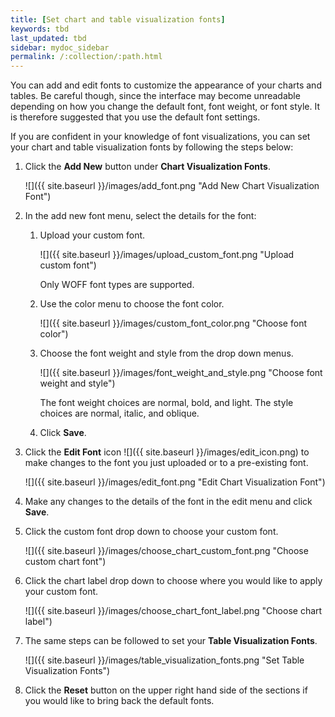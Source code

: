 ```yaml
---
title: [Set chart and table visualization fonts]
keywords: tbd
last_updated: tbd
sidebar: mydoc_sidebar
permalink: /:collection/:path.html
---
```

You can add and edit fonts to customize the appearance of your charts and tables. Be careful though, since the interface may become unreadable depending on how you change the default font, font weight, or font style. It is therefore suggested that you use the default font settings.

If you are confident in your knowledge of font visualizations, you can set your chart and table visualization fonts by following the steps below:

1. Click the **Add New** button under **Chart Visualization Fonts**.

     ![]({{ site.baseurl }}/images/add_font.png "Add New Chart Visualization Font")

2. In the add new font menu, select the details for the font:
    1. Upload your custom font.

         ![]({{ site.baseurl }}/images/upload_custom_font.png "Upload custom font")

        Only WOFF font types are supported.

    2. Use the color menu to choose the font color.

         ![]({{ site.baseurl }}/images/custom_font_color.png "Choose font color")

    3. Choose the font weight and style from the drop down menus.

         ![]({{ site.baseurl }}/images/font_weight_and_style.png "Choose font weight and style")

        The font weight choices are normal, bold, and light. The style choices are normal, italic, and oblique.

    4. Click **Save**.
3. Click the **Edit Font** icon ![]({{ site.baseurl }}/images/edit_icon.png) to make changes to the font you just uploaded or to a pre-existing font.

     ![]({{ site.baseurl }}/images/edit_font.png "Edit Chart Visualization Font")

4. Make any changes to the details of the font in the edit menu and click **Save**.
5. Click the custom font drop down to choose your custom font.

     ![]({{ site.baseurl }}/images/choose_chart_custom_font.png "Choose custom chart font")

6. Click the chart label drop down to choose where you would like to apply your custom font.

     ![]({{ site.baseurl }}/images/choose_chart_font_label.png "Choose chart label")

7. The same steps can be followed to set your **Table Visualization Fonts**.

     ![]({{ site.baseurl }}/images/table_visualization_fonts.png "Set Table Visualization Fonts")

8. Click the **Reset** button on the upper right hand side of the sections if you would like to bring back the default fonts.
